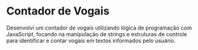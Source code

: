 # Contador de Vogais
Desenvolvi um contador de vogais utilizando lógica de programação com JavaScript, focando na manipulação de strings e estruturas de controle para identificar e contar vogais em textos informados pelo usuário.
